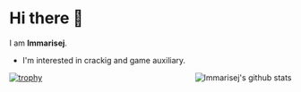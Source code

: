 # Hi there 👋

I am **lmmarisej**. 
- I'm interested in crackig and game auxiliary.

<img style="max-width: 450px" align="right" src="https://github-readme-stats.vercel.app/api?username=lmmarisej&show_icons=true&icon_color=0366d6&bg_color=ffffff&hide_title=true&include_all_commits=true&count_private=true" alt="lmmarisej's github stats"/>


[![trophy](https://github-profile-trophy.vercel.app/?username=lmmarisej)](https://github.com/lmmarisej)




